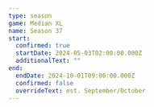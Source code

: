 ```yaml
---
type: season
game: Median XL
name: Season 37
start:
  confirmed: true
  startDate: 2024-05-03T02:00:00.000Z
  additionalText: ""
end:
  endDate: 2024-10-01T09:00:00.000Z
  confirmed: false
  overrideText: est. September/October
---
```

